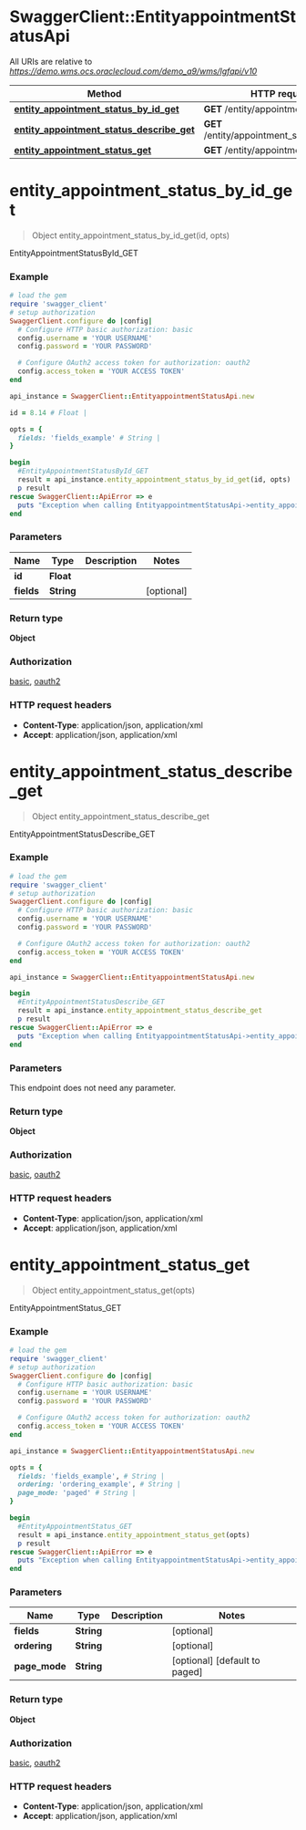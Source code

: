 # SwaggerClient::EntityappointmentStatusApi

All URIs are relative to *https://demo.wms.ocs.oraclecloud.com/demo_a9/wms/lgfapi/v10*

Method | HTTP request | Description
------------- | ------------- | -------------
[**entity_appointment_status_by_id_get**](EntityappointmentStatusApi.md#entity_appointment_status_by_id_get) | **GET** /entity/appointment_status/{id} | EntityAppointmentStatusById_GET
[**entity_appointment_status_describe_get**](EntityappointmentStatusApi.md#entity_appointment_status_describe_get) | **GET** /entity/appointment_status/describe | EntityAppointmentStatusDescribe_GET
[**entity_appointment_status_get**](EntityappointmentStatusApi.md#entity_appointment_status_get) | **GET** /entity/appointment_status | EntityAppointmentStatus_GET


# **entity_appointment_status_by_id_get**
> Object entity_appointment_status_by_id_get(id, opts)

EntityAppointmentStatusById_GET



### Example
```ruby
# load the gem
require 'swagger_client'
# setup authorization
SwaggerClient.configure do |config|
  # Configure HTTP basic authorization: basic
  config.username = 'YOUR USERNAME'
  config.password = 'YOUR PASSWORD'

  # Configure OAuth2 access token for authorization: oauth2
  config.access_token = 'YOUR ACCESS TOKEN'
end

api_instance = SwaggerClient::EntityappointmentStatusApi.new

id = 8.14 # Float | 

opts = { 
  fields: 'fields_example' # String | 
}

begin
  #EntityAppointmentStatusById_GET
  result = api_instance.entity_appointment_status_by_id_get(id, opts)
  p result
rescue SwaggerClient::ApiError => e
  puts "Exception when calling EntityappointmentStatusApi->entity_appointment_status_by_id_get: #{e}"
end
```

### Parameters

Name | Type | Description  | Notes
------------- | ------------- | ------------- | -------------
 **id** | **Float**|  | 
 **fields** | **String**|  | [optional] 

### Return type

**Object**

### Authorization

[basic](../README.md#basic), [oauth2](../README.md#oauth2)

### HTTP request headers

 - **Content-Type**: application/json, application/xml
 - **Accept**: application/json, application/xml



# **entity_appointment_status_describe_get**
> Object entity_appointment_status_describe_get

EntityAppointmentStatusDescribe_GET



### Example
```ruby
# load the gem
require 'swagger_client'
# setup authorization
SwaggerClient.configure do |config|
  # Configure HTTP basic authorization: basic
  config.username = 'YOUR USERNAME'
  config.password = 'YOUR PASSWORD'

  # Configure OAuth2 access token for authorization: oauth2
  config.access_token = 'YOUR ACCESS TOKEN'
end

api_instance = SwaggerClient::EntityappointmentStatusApi.new

begin
  #EntityAppointmentStatusDescribe_GET
  result = api_instance.entity_appointment_status_describe_get
  p result
rescue SwaggerClient::ApiError => e
  puts "Exception when calling EntityappointmentStatusApi->entity_appointment_status_describe_get: #{e}"
end
```

### Parameters
This endpoint does not need any parameter.

### Return type

**Object**

### Authorization

[basic](../README.md#basic), [oauth2](../README.md#oauth2)

### HTTP request headers

 - **Content-Type**: application/json, application/xml
 - **Accept**: application/json, application/xml



# **entity_appointment_status_get**
> Object entity_appointment_status_get(opts)

EntityAppointmentStatus_GET



### Example
```ruby
# load the gem
require 'swagger_client'
# setup authorization
SwaggerClient.configure do |config|
  # Configure HTTP basic authorization: basic
  config.username = 'YOUR USERNAME'
  config.password = 'YOUR PASSWORD'

  # Configure OAuth2 access token for authorization: oauth2
  config.access_token = 'YOUR ACCESS TOKEN'
end

api_instance = SwaggerClient::EntityappointmentStatusApi.new

opts = { 
  fields: 'fields_example', # String | 
  ordering: 'ordering_example', # String | 
  page_mode: 'paged' # String | 
}

begin
  #EntityAppointmentStatus_GET
  result = api_instance.entity_appointment_status_get(opts)
  p result
rescue SwaggerClient::ApiError => e
  puts "Exception when calling EntityappointmentStatusApi->entity_appointment_status_get: #{e}"
end
```

### Parameters

Name | Type | Description  | Notes
------------- | ------------- | ------------- | -------------
 **fields** | **String**|  | [optional] 
 **ordering** | **String**|  | [optional] 
 **page_mode** | **String**|  | [optional] [default to paged]

### Return type

**Object**

### Authorization

[basic](../README.md#basic), [oauth2](../README.md#oauth2)

### HTTP request headers

 - **Content-Type**: application/json, application/xml
 - **Accept**: application/json, application/xml



